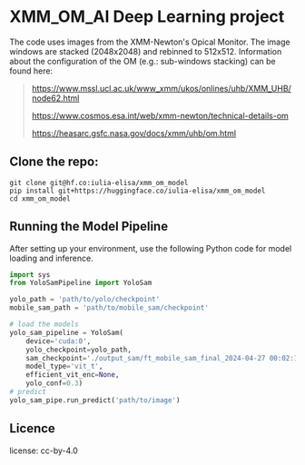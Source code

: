 # XMM_OM_AI Deep Learning project

The code uses images from the XMM-Newton's Opical Monitor. The image windows are stacked (2048x2048) and rebinned to 512x512.
Information about the configuration of the OM (e.g.: sub-windows stacking) can be found here: 


> https://www.mssl.ucl.ac.uk/www_xmm/ukos/onlines/uhb/XMM_UHB/node62.html
>
> https://www.cosmos.esa.int/web/xmm-newton/technical-details-om
>
> https://heasarc.gsfc.nasa.gov/docs/xmm/uhb/om.html
> 

## Clone the repo:

```
git clone git@hf.co:iulia-elisa/xmm_om_model
pip install git+https://huggingface.co/iulia-elisa/xmm_om_model
cd xmm_om_model
```

## Running the Model Pipeline

After setting up your environment, use the following Python code for model loading and inference.

```python
import sys
from YoloSamPipeline import YoloSam

yolo_path = 'path/to/yolo/checkpoint' 
mobile_sam_path = 'path/to/mobile_sam/checkpoint' 

# load the models
yolo_sam_pipeline = YoloSam(
    device='cuda:0', 
    yolo_checkpoint=yolo_path, 
    sam_checkpoint='./output_sam/ft_mobile_sam_final_2024-04-27 00:02:11.627528_last.pth', # the checkpoint and model_type (vit_h, vit_t, etc.) must be compatible
    model_type='vit_t',
    efficient_vit_enc=None,
    yolo_conf=0.3)
# predict
yolo_sam_pipe.run_predict('path/to/image')
```

## Licence 

license: cc-by-4.0

